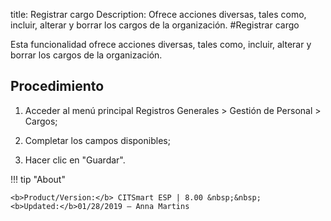 title: Registrar cargo
Description: Ofrece acciones diversas, tales como, incluir, alterar y borrar los cargos de la organización.
#Registrar cargo


Esta funcionalidad ofrece acciones diversas, tales como, incluir, alterar y
borrar los cargos de la organización.

Procedimiento
-----------------

1.  Acceder al menú principal Registros Generales \> Gestión de Personal \>
    Cargos;

2.  Completar los campos disponibles;

3.  Hacer clic en "Guardar".


!!! tip "About"

    <b>Product/Version:</b> CITSmart ESP | 8.00 &nbsp;&nbsp;
    <b>Updated:</b>01/28/2019 – Anna Martins

